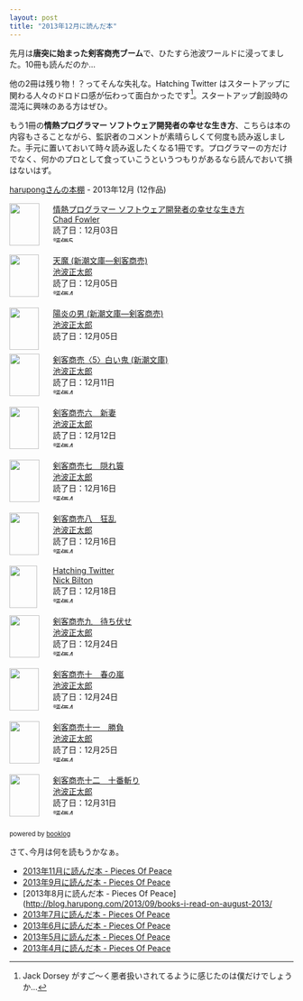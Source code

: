 ```yaml
---
layout: post
title: "2013年12月に読んだ本"
---
```


先月は**唐突に始まった剣客商売ブーム**で、ひたすら池波ワールドに浸ってました。10冊も読んだのか...

他の2冊は残り物！？ってそんな失礼な。Hatching Twitter はスタートアップに関わる人々のドロドロ感が伝わって面白かったです[^01]。スタートアップ創設時の混沌に興味のある方はぜひ。

もう1冊の**情熱プログラマー ソフトウェア開発者の幸せな生き方**、こちらは本の内容もさることながら、監訳者のコメントが素晴らしくて何度も読み返しました。手元に置いておいて時々読み返したくなる1冊です。プログラマーの方だけでなく、何かのプロとして食っていこうというつもりがあるなら読んでおいて損はないはず。

<div style="margin-bottom:15px;"><a href="http://booklog.jp/users/harupong" target="_blank">harupongさんの本棚</a> - 2013年12月 (12作品)</div><div style="margin-bottom:5px;"><div style="width:75px;height:75px;float:left;margin-right:2px;"><a href="http://booklog.jp/item/1/4274067939" target="_blank"><img src="http://ecx.images-amazon.com/images/I/51KYrsCBI2L._SL75_.jpg" width="53" height="75" alt="" /></a></div><div><a href="http://booklog.jp/item/1/4274067939" target="_blank">情熱プログラマー ソフトウェア開発者の幸せな生き方</a><br /><a href="http://booklog.jp/author/Chad+Fowler" target="_blank">Chad Fowler</a><br />読了日：12月03日<br /><img src="http://booklog.jp/images/rank/5.gif" width="59" height="12" alt="評価5" /></div><br style="clear:both;" /></div><div style="margin-bottom:5px;"><div style="width:75px;height:75px;float:left;margin-right:2px;"><a href="http://booklog.jp/item/1/4101157340" target="_blank"><img src="http://ecx.images-amazon.com/images/I/51ZGDB30HSL._SL75_.jpg" width="52" height="75" alt="" /></a></div><div><a href="http://booklog.jp/item/1/4101157340" target="_blank">天魔 (新潮文庫―剣客商売)</a><br /><a href="http://booklog.jp/author/%E6%B1%A0%E6%B3%A2%E6%AD%A3%E5%A4%AA%E9%83%8E" target="_blank">池波正太郎</a><br />読了日：12月05日<br /><img src="http://booklog.jp/images/rank/4.gif" width="59" height="12" alt="評価4" /></div><br style="clear:both;" /></div><div style="margin-bottom:5px;"><div style="width:75px;height:75px;float:left;margin-right:2px;"><a href="http://booklog.jp/item/1/4101157332" target="_blank"><img src="http://ecx.images-amazon.com/images/I/51RBMC5J8RL._SL75_.jpg" width="52" height="75" alt="" /></a></div><div><a href="http://booklog.jp/item/1/4101157332" target="_blank">陽炎の男 (新潮文庫―剣客商売)</a><br /><a href="http://booklog.jp/author/%E6%B1%A0%E6%B3%A2%E6%AD%A3%E5%A4%AA%E9%83%8E" target="_blank">池波正太郎</a><br />読了日：12月05日<br /></div><br style="clear:both;" /></div><div style="margin-bottom:5px;"><div style="width:75px;height:75px;float:left;margin-right:2px;"><a href="http://booklog.jp/item/1/4101157359" target="_blank"><img src="http://ecx.images-amazon.com/images/I/51N3MEVNE5L._SL75_.jpg" width="53" height="75" alt="" /></a></div><div><a href="http://booklog.jp/item/1/4101157359" target="_blank">剣客商売〈5〉白い鬼 (新潮文庫)</a><br /><a href="http://booklog.jp/author/%E6%B1%A0%E6%B3%A2%E6%AD%A3%E5%A4%AA%E9%83%8E" target="_blank">池波正太郎</a><br />読了日：12月11日<br /><img src="http://booklog.jp/images/rank/4.gif" width="59" height="12" alt="評価4" /></div><br style="clear:both;" /></div><div style="margin-bottom:5px;"><div style="width:75px;height:75px;float:left;margin-right:2px;"><a href="http://booklog.jp/item/1/B00ASUY31Y" target="_blank"><img src="http://ecx.images-amazon.com/images/I/518VX9mvZsL._SL75_.jpg" width="52" height="75" alt="" /></a></div><div><a href="http://booklog.jp/item/1/B00ASUY31Y" target="_blank">剣客商売六　新妻</a><br /><a href="http://booklog.jp/author/%E6%B1%A0%E6%B3%A2%E6%AD%A3%E5%A4%AA%E9%83%8E" target="_blank">池波正太郎</a><br />読了日：12月12日<br /><img src="http://booklog.jp/images/rank/4.gif" width="59" height="12" alt="評価4" /></div><br style="clear:both;" /></div><div style="margin-bottom:5px;"><div style="width:75px;height:75px;float:left;margin-right:2px;"><a href="http://booklog.jp/item/1/B00ASUY33M" target="_blank"><img src="http://ecx.images-amazon.com/images/I/51WjEPbQ2zL._SL75_.jpg" width="53" height="75" alt="" /></a></div><div><a href="http://booklog.jp/item/1/B00ASUY33M" target="_blank">剣客商売七　隠れ簑</a><br /><a href="http://booklog.jp/author/%E6%B1%A0%E6%B3%A2%E6%AD%A3%E5%A4%AA%E9%83%8E" target="_blank">池波正太郎</a><br />読了日：12月16日<br /><img src="http://booklog.jp/images/rank/4.gif" width="59" height="12" alt="評価4" /></div><br style="clear:both;" /></div><div style="margin-bottom:5px;"><div style="width:75px;height:75px;float:left;margin-right:2px;"><a href="http://booklog.jp/item/1/B00ASUY37S" target="_blank"><img src="http://ecx.images-amazon.com/images/I/51ddqu6fI5L._SL75_.jpg" width="52" height="75" alt="" /></a></div><div><a href="http://booklog.jp/item/1/B00ASUY37S" target="_blank">剣客商売八　狂乱</a><br /><a href="http://booklog.jp/author/%E6%B1%A0%E6%B3%A2%E6%AD%A3%E5%A4%AA%E9%83%8E" target="_blank">池波正太郎</a><br />読了日：12月16日<br /><img src="http://booklog.jp/images/rank/4.gif" width="59" height="12" alt="評価4" /></div><br style="clear:both;" /></div><div style="margin-bottom:5px;"><div style="width:75px;height:75px;float:left;margin-right:2px;"><a href="http://booklog.jp/item/1/B00CTMAAKW" target="_blank"><img src="http://ecx.images-amazon.com/images/I/41UHpSvDp3L._SL75_.jpg" width="49" height="75" alt="" /></a></div><div><a href="http://booklog.jp/item/1/B00CTMAAKW" target="_blank">Hatching Twitter</a><br /><a href="http://booklog.jp/author/Nick+Bilton" target="_blank">Nick Bilton</a><br />読了日：12月18日<br /><img src="http://booklog.jp/images/rank/4.gif" width="59" height="12" alt="評価4" /></div><br style="clear:both;" /></div><div style="margin-bottom:5px;"><div style="width:75px;height:75px;float:left;margin-right:2px;"><a href="http://booklog.jp/item/1/B00ASUY382" target="_blank"><img src="http://ecx.images-amazon.com/images/I/51ql2wjqhVL._SL75_.jpg" width="53" height="75" alt="" /></a></div><div><a href="http://booklog.jp/item/1/B00ASUY382" target="_blank">剣客商売九　待ち伏せ</a><br /><a href="http://booklog.jp/author/%E6%B1%A0%E6%B3%A2%E6%AD%A3%E5%A4%AA%E9%83%8E" target="_blank">池波正太郎</a><br />読了日：12月24日<br /><img src="http://booklog.jp/images/rank/4.gif" width="59" height="12" alt="評価4" /></div><br style="clear:both;" /></div><div style="margin-bottom:5px;"><div style="width:75px;height:75px;float:left;margin-right:2px;"><a href="http://booklog.jp/item/1/B00ASUY38M" target="_blank"><img src="http://ecx.images-amazon.com/images/I/51TLVPttqyL._SL75_.jpg" width="52" height="75" alt="" /></a></div><div><a href="http://booklog.jp/item/1/B00ASUY38M" target="_blank">剣客商売十　春の嵐</a><br /><a href="http://booklog.jp/author/%E6%B1%A0%E6%B3%A2%E6%AD%A3%E5%A4%AA%E9%83%8E" target="_blank">池波正太郎</a><br />読了日：12月24日<br /><img src="http://booklog.jp/images/rank/4.gif" width="59" height="12" alt="評価4" /></div><br style="clear:both;" /></div><div style="margin-bottom:5px;"><div style="width:75px;height:75px;float:left;margin-right:2px;"><a href="http://booklog.jp/item/1/B00ASUY38W" target="_blank"><img src="http://ecx.images-amazon.com/images/I/519Qg221adL._SL75_.jpg" width="53" height="75" alt="" /></a></div><div><a href="http://booklog.jp/item/1/B00ASUY38W" target="_blank">剣客商売十一　勝負</a><br /><a href="http://booklog.jp/author/%E6%B1%A0%E6%B3%A2%E6%AD%A3%E5%A4%AA%E9%83%8E" target="_blank">池波正太郎</a><br />読了日：12月25日<br /><img src="http://booklog.jp/images/rank/4.gif" width="59" height="12" alt="評価4" /></div><br style="clear:both;" /></div><div style="margin-bottom:5px;"><div style="width:75px;height:75px;float:left;margin-right:2px;"><a href="http://booklog.jp/item/1/B00ASUY3BE" target="_blank"><img src="http://ecx.images-amazon.com/images/I/51pbN4Kf3OL._SL75_.jpg" width="53" height="75" alt="" /></a></div><div><a href="http://booklog.jp/item/1/B00ASUY3BE" target="_blank">剣客商売十二　十番斬り</a><br /><a href="http://booklog.jp/author/%E6%B1%A0%E6%B3%A2%E6%AD%A3%E5%A4%AA%E9%83%8E" target="_blank">池波正太郎</a><br />読了日：12月31日<br /><img src="http://booklog.jp/images/rank/4.gif" width="59" height="12" alt="評価4" /></div><br style="clear:both;" /></div><div style="margin:10px 0;font-size:80%;">powered by <a href="http://booklog.jp" target="_blank">booklog</a></div>

さて､今月は何を読もうかなぁ｡

- [2013年11月に読んだ本 - Pieces Of Peace](http://blog.harupong.com/2013/12/books-i-read-on-november-2013/)
- [2013年9月に読んだ本 - Pieces Of Peace](http://blog.harupong.com/2013/10/books-i-read-on-september-2013/)
- [2013年8月に読んだ本 - Pieces Of Peace](http://blog.harupong.com/2013/09/books-i-read-on-august-2013/
- [2013年7月に読んだ本 - Pieces Of Peace](http://blog.harupong.com/2013/08/books-i-read-on-july-2013/)
- [2013年6月に読んだ本 - Pieces Of Peace](http://blog.harupong.com/2013/07/books_i_read_on_june_2013/)
- [2013年5月に読んだ本 - Pieces Of Peace](http://blog.harupong.com/2013/06/books_i_read_on_may_2013/)
- [2013年4月に読んだ本 - Pieces Of Peace](http://blog.harupong.com/2013/05/books_i_read_on_april_2013/)

[^01]: Jack Dorsey がすご～く悪者扱いされてるように感じたのは僕だけでしょうか...